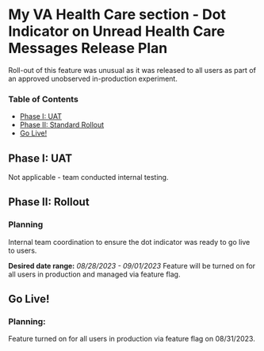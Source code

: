 # My VA Health Care section - Dot Indicator on Unread Health Care Messages Release Plan
Roll-out of this feature was unusual as it was released to all users as part of an approved unobserved in-production experiment. 

### Table of Contents
- [Phase I: UAT](#Phase-i-uat)
- [Phase II: Standard Rollout](#Phase-ii-rollout)
- [Go Live!](#Go-Live)

## Phase I: UAT
Not applicable - team conducted internal testing.

## Phase II: Rollout

### Planning
Internal team coordination to ensure the dot indicator was ready to go live to users.

**Desired date range:** _08/28/2023 - 09/01/2023_
Feature will be turned on for all users in production and managed via feature flag.


## Go Live!

### Planning:
Feature turned on for all users in production via feature flag on 08/31/2023.


 
